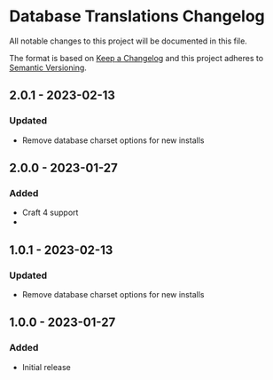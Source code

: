 # Database Translations Changelog

All notable changes to this project will be documented in this file.

The format is based on [Keep a Changelog](http://keepachangelog.com/) and this project adheres to [Semantic Versioning](http://semver.org/).

## 2.0.1 - 2023-02-13
### Updated
- Remove database charset options for new installs

## 2.0.0 - 2023-01-27
### Added
- Craft 4 support
- 
## 1.0.1 - 2023-02-13
### Updated
- Remove database charset options for new installs

## 1.0.0 - 2023-01-27
### Added
- Initial release
